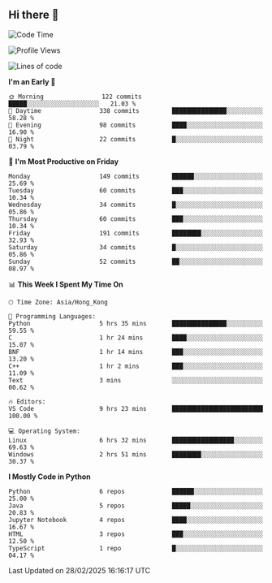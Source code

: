 ## Hi there 👋

<!--
**gessiegulugulu/gessiegulugulu** is a ✨ _special_ ✨ repository because its `README.md` (this file) appears on your GitHub profile.

Here are some ideas to get you started:

- 🔭 I’m currently working on ...
- 🌱 I’m currently learning ...
- 👯 I’m looking to collaborate on ...
- 🤔 I’m looking for help with ...
- 💬 Ask me about ...
- 📫 How to reach me: ...
- 😄 Pronouns: ...
- ⚡ Fun fact: ...
-->

<!--START_SECTION:waka-->
![Code Time](http://img.shields.io/badge/Code%20Time-333%20hrs%2041%20mins-blue)

![Profile Views](http://img.shields.io/badge/Profile%20Views-0-blue)

![Lines of code](https://img.shields.io/badge/From%20Hello%20World%20I%27ve%20Written-3.3%20million%20lines%20of%20code-blue)

**I'm an Early 🐤** 

```text
🌞 Morning                122 commits         █████░░░░░░░░░░░░░░░░░░░░   21.03 % 
🌆 Daytime                338 commits         ███████████████░░░░░░░░░░   58.28 % 
🌃 Evening                98 commits          ████░░░░░░░░░░░░░░░░░░░░░   16.90 % 
🌙 Night                  22 commits          █░░░░░░░░░░░░░░░░░░░░░░░░   03.79 % 
```
📅 **I'm Most Productive on Friday** 

```text
Monday                   149 commits         ██████░░░░░░░░░░░░░░░░░░░   25.69 % 
Tuesday                  60 commits          ███░░░░░░░░░░░░░░░░░░░░░░   10.34 % 
Wednesday                34 commits          █░░░░░░░░░░░░░░░░░░░░░░░░   05.86 % 
Thursday                 60 commits          ███░░░░░░░░░░░░░░░░░░░░░░   10.34 % 
Friday                   191 commits         ████████░░░░░░░░░░░░░░░░░   32.93 % 
Saturday                 34 commits          █░░░░░░░░░░░░░░░░░░░░░░░░   05.86 % 
Sunday                   52 commits          ██░░░░░░░░░░░░░░░░░░░░░░░   08.97 % 
```


📊 **This Week I Spent My Time On** 

```text
🕑︎ Time Zone: Asia/Hong_Kong

💬 Programming Languages: 
Python                   5 hrs 35 mins       ███████████████░░░░░░░░░░   59.55 % 
C                        1 hr 24 mins        ████░░░░░░░░░░░░░░░░░░░░░   15.07 % 
BNF                      1 hr 14 mins        ███░░░░░░░░░░░░░░░░░░░░░░   13.20 % 
C++                      1 hr 2 mins         ███░░░░░░░░░░░░░░░░░░░░░░   11.09 % 
Text                     3 mins              ░░░░░░░░░░░░░░░░░░░░░░░░░   00.62 % 

🔥 Editors: 
VS Code                  9 hrs 23 mins       █████████████████████████   100.00 % 

💻 Operating System: 
Linux                    6 hrs 32 mins       █████████████████░░░░░░░░   69.63 % 
Windows                  2 hrs 51 mins       ████████░░░░░░░░░░░░░░░░░   30.37 % 
```

**I Mostly Code in Python** 

```text
Python                   6 repos             ██████░░░░░░░░░░░░░░░░░░░   25.00 % 
Java                     5 repos             █████░░░░░░░░░░░░░░░░░░░░   20.83 % 
Jupyter Notebook         4 repos             ████░░░░░░░░░░░░░░░░░░░░░   16.67 % 
HTML                     3 repos             ███░░░░░░░░░░░░░░░░░░░░░░   12.50 % 
TypeScript               1 repo              █░░░░░░░░░░░░░░░░░░░░░░░░   04.17 % 
```




 Last Updated on 28/02/2025 16:16:17 UTC
<!--END_SECTION:waka-->

